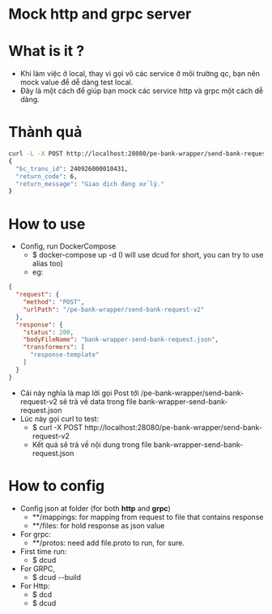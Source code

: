 # Mock http and grpc server

# What is it ?
- Khi làm việc ở local, thay vì gọi vô các service ở môi trường qc, bạn nên mock value để dễ dàng test local.
- Đây là một cách để giúp bạn mock các service http và grpc một cách dễ dàng.

# Thành quả
```bash
curl -L -X POST http://localhost:28080/pe-bank-wrapper/send-bank-request-v2
{
  "bc_trans_id": 240926000010431,
  "return_code": 6,
  "return_message": "Giao dịch đang xử lý."
}                  
```

# How to use
- Config, run DockerCompose
  - $ docker-compose up -d (I will use dcud for short, you can try to use alias too)
  - eg:
```json
{
  "request": {
    "method": "POST",
    "urlPath": "/pe-bank-wrapper/send-bank-request-v2"
  },
  "response": {
    "status": 200,
    "bodyFileName": "bank-wrapper-send-bank-request.json",
    "transformers": [
      "response-template"
    ]
  }
}
```
- Cái này nghĩa là map lời gọi Post tới /pe-bank-wrapper/send-bank-request-v2 sẽ trả về data trong file bank-wrapper-send-bank-request.json
- Lúc này gọi curl to test:
  - $ curl -X POST http://localhost:28080/pe-bank-wrapper/send-bank-request-v2
  - Kết quả sẽ trả về nội dung trong file bank-wrapper-send-bank-request.json


# How to config
- Config json at folder (for both **http** and **grpc**) 
  - **/mappings: for mapping from request to file that contains response
  - **/files: for hold response as json value
- For grpc: 
  - **/protos: need add file.proto to run, for sure.
- First time run:
  - $ dcud
- For GRPC, 
  - $ dcud --build
- For Http:
  - $ dcd
  - $ dcud